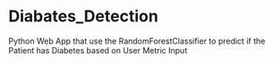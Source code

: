 # Diabates_Detection
Python Web App that use the RandomForestClassifier to predict if the Patient has Diabetes based on User Metric Input
